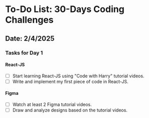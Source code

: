 # To-Do List: 30-Days Coding Challenges  

## **Date:** 2/4/2025  

### Tasks for Day 1  

#### **React-JS**  
- [ ] Start learning React-JS using "Code with Harry" tutorial videos.  
- [ ] Write and implement my first piece of code in React-JS.  

#### **Figma**  
- [ ] Watch at least 2 Figma tutorial videos.  
- [ ] Draw and analyze designs based on the tutorial videos.  